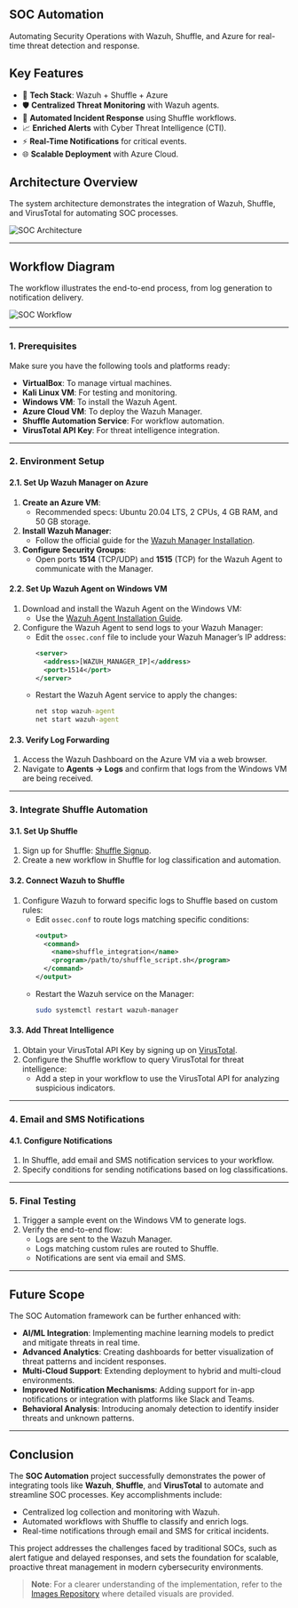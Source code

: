 ## SOC Automation  
Automating Security Operations with Wazuh, Shuffle, and Azure for real-time threat detection and response.

## Key Features  
- 🌟 **Tech Stack**: Wazuh + Shuffle + Azure  
- 🛡️ **Centralized Threat Monitoring** with Wazuh agents.  
- 🤖 **Automated Incident Response** using Shuffle workflows.  
- 📈 **Enriched Alerts** with Cyber Threat Intelligence (CTI).  
- ⚡ **Real-Time Notifications** for critical events.  
- 🌐 **Scalable Deployment** with Azure Cloud.  

## **Architecture Overview**  
The system architecture demonstrates the integration of Wazuh, Shuffle, and VirusTotal for automating SOC processes.  

![SOC Architecture](./images/soc-architecture.png)

---

## **Workflow Diagram**  
The workflow illustrates the end-to-end process, from log generation to notification delivery.  

![SOC Workflow](./images/soc-workflow.jpeg)


---

### **1. Prerequisites**  
Make sure you have the following tools and platforms ready:  
- **VirtualBox**: To manage virtual machines.  
- **Kali Linux VM**: For testing and monitoring.  
- **Windows VM**: To install the Wazuh Agent.  
- **Azure Cloud VM**: To deploy the Wazuh Manager.  
- **Shuffle Automation Service**: For workflow automation.  
- **VirusTotal API Key**: For threat intelligence integration.  

---

### **2. Environment Setup**  

#### **2.1. Set Up Wazuh Manager on Azure**  
1. **Create an Azure VM**:  
   - Recommended specs: Ubuntu 20.04 LTS, 2 CPUs, 4 GB RAM, and 50 GB storage.  
2. **Install Wazuh Manager**:  
   - Follow the official guide for the [Wazuh Manager Installation](https://documentation.wazuh.com/current/installation-guide/index.html).  
3. **Configure Security Groups**:  
   - Open ports **1514** (TCP/UDP) and **1515** (TCP) for the Wazuh Agent to communicate with the Manager.  

#### **2.2. Set Up Wazuh Agent on Windows VM**  
1. Download and install the Wazuh Agent on the Windows VM:  
   - Use the [Wazuh Agent Installation Guide](https://documentation.wazuh.com/current/installation-guide/wazuh-agent/wazuh-agent.html).  
2. Configure the Wazuh Agent to send logs to your Wazuh Manager:  
   - Edit the `ossec.conf` file to include your Wazuh Manager’s IP address:  
     ```xml
     <server>
       <address>[WAZUH_MANAGER_IP]</address>
       <port>1514</port>
     </server>
     ```
   - Restart the Wazuh Agent service to apply the changes:  
     ```cmd
     net stop wazuh-agent
     net start wazuh-agent
     ```

#### **2.3. Verify Log Forwarding**  
1. Access the Wazuh Dashboard on the Azure VM via a web browser.  
2. Navigate to **Agents -> Logs** and confirm that logs from the Windows VM are being received.

---

### **3. Integrate Shuffle Automation**  

#### **3.1. Set Up Shuffle**  
1. Sign up for Shuffle: [Shuffle Signup](https://shuffler.io/).  
2. Create a new workflow in Shuffle for log classification and automation.  

#### **3.2. Connect Wazuh to Shuffle**  
1. Configure Wazuh to forward specific logs to Shuffle based on custom rules:  
   - Edit `ossec.conf` to route logs matching specific conditions:  
     ```xml
     <output>
       <command>
         <name>shuffle_integration</name>
         <program>/path/to/shuffle_script.sh</program>
       </command>
     </output>
     ```
   - Restart the Wazuh service on the Manager:  
     ```bash
     sudo systemctl restart wazuh-manager
     ```

#### **3.3. Add Threat Intelligence**  
1. Obtain your VirusTotal API Key by signing up on [VirusTotal](https://www.virustotal.com/).  
2. Configure the Shuffle workflow to query VirusTotal for threat intelligence:  
   - Add a step in your workflow to use the VirusTotal API for analyzing suspicious indicators.  

---

### **4. Email and SMS Notifications**  

#### **4.1. Configure Notifications**  
1. In Shuffle, add email and SMS notification services to your workflow.  
2. Specify conditions for sending notifications based on log classifications.

---

### **5. Final Testing**  
1. Trigger a sample event on the Windows VM to generate logs.  
2. Verify the end-to-end flow:  
   - Logs are sent to the Wazuh Manager.  
   - Logs matching custom rules are routed to Shuffle.  
   - Notifications are sent via email and SMS.

---

## Future Scope  
The SOC Automation framework can be further enhanced with:  
- **AI/ML Integration**: Implementing machine learning models to predict and mitigate threats in real time.  
- **Advanced Analytics**: Creating dashboards for better visualization of threat patterns and incident responses.  
- **Multi-Cloud Support**: Extending deployment to hybrid and multi-cloud environments.  
- **Improved Notification Mechanisms**: Adding support for in-app notifications or integration with platforms like Slack and Teams.  
- **Behavioral Analysis**: Introducing anomaly detection to identify insider threats and unknown patterns.

---

## Conclusion  
The **SOC Automation** project successfully demonstrates the power of integrating tools like **Wazuh**, **Shuffle**, and **VirusTotal** to automate and streamline SOC processes. Key accomplishments include:  
- Centralized log collection and monitoring with Wazuh.  
- Automated workflows with Shuffle to classify and enrich logs.  
- Real-time notifications through email and SMS for critical incidents.  

This project addresses the challenges faced by traditional SOCs, such as alert fatigue and delayed responses, and sets the foundation for scalable, proactive threat management in modern cybersecurity environments.

> **Note**: For a clearer understanding of the implementation, refer to the [Images Repository](./images/) where detailed visuals are provided.

